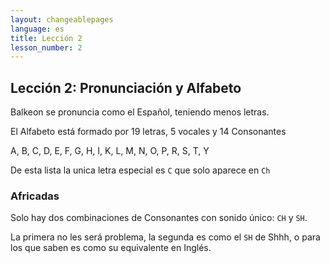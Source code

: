 ```yaml
---
layout: changeablepages
language: es
title: Lección 2
lesson_number: 2
---
```


## Lección 2: Pronunciación y Alfabeto

Balkeon se pronuncia como el Español, teniendo menos letras.

El Alfabeto está formado por 19 letras, 5 vocales y 14 Consonantes

A, B, C, D, E, F, G, H, I, K, L, M, N, O, P, R, S, T, Y

De esta lista la unica letra especial es `C` que solo aparece en `Ch`

### Africadas

Solo hay dos combinaciones de Consonantes con sonido único: `CH` y `SH`.

La primera no les será problema, la segunda es como el `SH` de Shhh, o para los que saben es como su equivalente en Inglés. 
